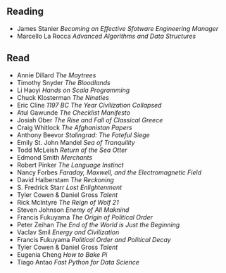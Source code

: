 ## Reading
- James Stanier _Becoming an Effective Sfotware Engineering Manager_
- Marcello La Rocca _Advanced Algorithms and Data Structures_

## Read
- Annie Dillard _The Maytrees_
- Timothy Snyder _The Bloodlands_
- Li Haoyi _Hands on Scala Programming_
- Chuck Klosterman _The Nineties_
- Eric Cline _1197 BC The Year Civilization Collapsed_
- Atul Gawunde _The Checklist Manifesto_
- Josiah Ober _The Rise and Fall of Classical Greece_
- Craig Whitlock _The Afghanistan Papers_
- Anthony Beevor _Stalingrad: The Fateful Siege_
- Emily St. John Mandel _Sea of Tranquility_
- Todd McLeish _Return of the Sea Otter_
- Edmond Smith _Merchants_
- Robert Pinker _The Language Instinct_
- Nancy Forbes _Faraday, Maxwell, and the Electromagnetic Field_
- David Halberstam _The Reckoning_
- S. Fredrick Starr _Lost Enlightenment_
- Tyler Cowen & Daniel Gross _Talent_
- Rick McIntyre _The Reign of Wolf 21_
- Steven Johnson _Enemy of All Maknind_
- Francis Fukuyama _The Origin of Political Order_
- Peter Zeihan _The End of the World is Just the Beginning_
- Vaclav Smil _Energy and Civilization_
- Francis Fukuyama _Political Order and Political Decay_
- Tyler Cowen & Daniel Gross _Talent_
- Eugenia Cheng _How to Bake Pi_
- Tiago Antao _Fast Python for Data Science_
